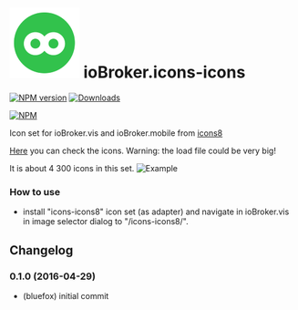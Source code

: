 ![Logo](media/icons8.png)
ioBroker.icons-icons
=================

[![NPM version](http://img.shields.io/npm/v/iobroker.icons-icons8.svg)](https://www.npmjs.com/package/iobroker.icons-icons8)
[![Downloads](https://img.shields.io/npm/dm/iobroker.icons-icons8.svg)](https://www.npmjs.com/package/iobroker.icons-icons8)

[![NPM](https://nodei.co/npm/iobroker.icons-icons8.png?downloads=true)](https://nodei.co/npm/iobroker.icons-icons8/)

Icon set for ioBroker.vis and ioBroker.mobile from [icons8](https://icons8.com)

[Here](ICONLIST.md) you can check the icons. Warning: the load file could be very big!

It is about 4 300 icons in this set.
![Example](img/example.png)

### How to use
- install "icons-icons8" icon set (as adapter) and navigate in ioBroker.vis in image selector dialog to "/icons-icons8/".

## Changelog
### 0.1.0 (2016-04-29)
* (bluefox) initial commit


